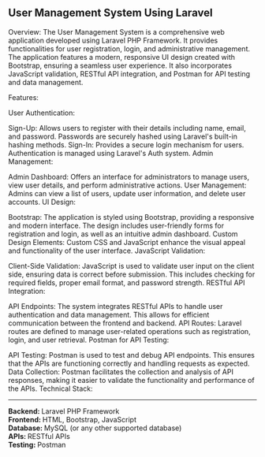 <B> User Management System Using Laravel </B>
----------------------------------------------
Overview:
The User Management System is a comprehensive web application developed using Laravel PHP Framework. It provides functionalities for user registration, login, and administrative management. The application features a modern, responsive UI design created with Bootstrap, ensuring a seamless user experience. It also incorporates JavaScript validation, RESTful API integration, and Postman for API testing and data management.

Features:

User Authentication:

Sign-Up: Allows users to register with their details including name, email, and password. Passwords are securely hashed using Laravel's built-in hashing methods.
Sign-In: Provides a secure login mechanism for users. Authentication is managed using Laravel's Auth system.
Admin Management:

Admin Dashboard: Offers an interface for administrators to manage users, view user details, and perform administrative actions.
User Management: Admins can view a list of users, update user information, and delete user accounts.
UI Design:

Bootstrap: The application is styled using Bootstrap, providing a responsive and modern interface. The design includes user-friendly forms for registration and login, as well as an intuitive admin dashboard.
Custom Design Elements: Custom CSS and JavaScript enhance the visual appeal and functionality of the user interface.
JavaScript Validation:

Client-Side Validation: JavaScript is used to validate user input on the client side, ensuring data is correct before submission. This includes checking for required fields, proper email format, and password strength.
RESTful API Integration:

API Endpoints: The system integrates RESTful APIs to handle user authentication and data management. This allows for efficient communication between the frontend and backend.
API Routes: Laravel routes are defined to manage user-related operations such as registration, login, and user retrieval.
Postman for API Testing:

API Testing: Postman is used to test and debug API endpoints. This ensures that the APIs are functioning correctly and handling requests as expected.
Data Collection: Postman facilitates the collection and analysis of API responses, making it easier to validate the functionality and performance of the APIs.
Technical Stack:

<hr>

<B> Backend: </B> Laravel PHP Framework  <br>
<B> Frontend: </B>  HTML, Bootstrap, JavaScript <br>
<B> Database: </B> MySQL (or any other supported database)  <br>
<B> APIs: </B>  RESTful APIs  <br>
<B> Testing: </B> Postman 
